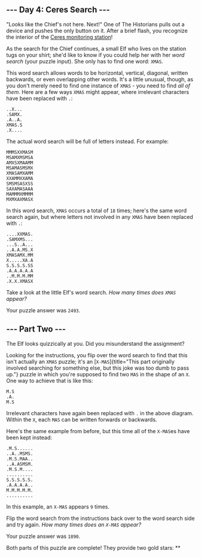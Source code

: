 
\-\-- Day 4: Ceres Search \-\--
-------------------------------

\"Looks like the Chief\'s not here. Next!\" One of The Historians pulls
out a device and pushes the only button on it. After a brief flash, you
recognize the interior of the [Ceres monitoring station](/2019/day/10)!

As the search for the Chief continues, a small Elf who lives on the
station tugs on your shirt; she\'d like to know if you could help her
with her *word search* (your puzzle input). She only has to find one
word: `XMAS`.

This word search allows words to be horizontal, vertical, diagonal,
written backwards, or even overlapping other words. It\'s a little
unusual, though, as you don\'t merely need to find one instance of
`XMAS` - you need to find *all of them*. Here are a few ways `XMAS`
might appear, where irrelevant characters have been replaced with `.`:

    ..X...
    .SAMX.
    .A..A.
    XMAS.S
    .X....

The actual word search will be full of letters instead. For example:

    MMMSXXMASM
    MSAMXMSMSA
    AMXSXMAAMM
    MSAMASMSMX
    XMASAMXAMM
    XXAMMXXAMA
    SMSMSASXSS
    SAXAMASAAA
    MAMMMXMMMM
    MXMXAXMASX

In this word search, `XMAS` occurs a total of `18` times; here\'s the
same word search again, but where letters not involved in any `XMAS`
have been replaced with `.`:

    ....XXMAS.
    .SAMXMS...
    ...S..A...
    ..A.A.MS.X
    XMASAMX.MM
    X.....XA.A
    S.S.S.S.SS
    .A.A.A.A.A
    ..M.M.M.MM
    .X.X.XMASX

Take a look at the little Elf\'s word search. *How many times does
`XMAS` appear?*

Your puzzle answer was `2493`.

\-\-- Part Two \-\-- 
--------------------

The Elf looks quizzically at you. Did you misunderstand the assignment?

Looking for the instructions, you flip over the word search to find that
this isn\'t actually an `XMAS` puzzle; it\'s an
[`X-MAS`]{title="This part originally involved searching for something else, but this joke was too dumb to pass up."}
puzzle in which you\'re supposed to find two `MAS` in the shape of an
`X`. One way to achieve that is like this:

    M.S
    .A.
    M.S

Irrelevant characters have again been replaced with `.` in the above
diagram. Within the `X`, each `MAS` can be written forwards or
backwards.

Here\'s the same example from before, but this time all of the `X-MAS`es
have been kept instead:

    .M.S......
    ..A..MSMS.
    .M.S.MAA..
    ..A.ASMSM.
    .M.S.M....
    ..........
    S.S.S.S.S.
    .A.A.A.A..
    M.M.M.M.M.
    ..........

In this example, an `X-MAS` appears `9` times.

Flip the word search from the instructions back over to the word search
side and try again. *How many times does an `X-MAS` appear?*

Your puzzle answer was `1890`.

Both parts of this puzzle are complete! They provide two gold stars:
\*\*
